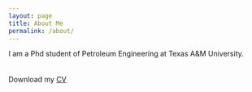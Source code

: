 ```yaml
---
layout: page
title: About Me
permalink: /about/
---
```

I am a Phd student of Petroleum Engineering at Texas A&M University.   
<br>
<br>
Download my <a href="https://www.dropbox.com/s/wa3agifqoxwd77u/soto-cv.pdf?dl=0" download="Soto, Paul- CV">CV</a><br>
<br>
